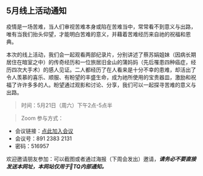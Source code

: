 ## 5月线上活动通知

疫情是一场苦难，当人们审视苦难本身或陷在苦难当中，常常看不到意义与出路，唯有当我们抬头仰望，才能明白苦难的意义，并藉着苦难经历来自祂的祝福和恩典。

本次的线上活动，我们会一起观看两部纪录片，分别讲述了蔡苏娟姐妹（因病长期居住在暗室之中）的传奇经历和一位旅居旧金山的蒲妈妈（先后罹患四种癌症，经历四次大手术）的感人见证。二人都经历了在人看来是十分不幸的患难，却活出了令人羡慕的喜乐、顺服、有盼望的丰盛生命，成为祂所使用的宝贵器皿，激励和祝福了许许多多的人。盼望通过观影和讨论、分享，我们可以一起探寻苦难的意义与出路。


> 时间：5月21日（周六）下午2点-5点半

> Zoom 参与方式：
  - 会议链接：[点此加入会议](https://us02web.zoom.us/j/89123832131?pwd=a3lCOU5zSENLV0VWbDNBeURWa0pkZz09)
  - 会议号：891 2383 2131
  - 密码：516957

欢迎邀请朋友参加：可以截图或者通过海报（下周会发出）邀请，***请务必不要直接发送本网址，本网站仅用于🐢TQ内部通知。***


